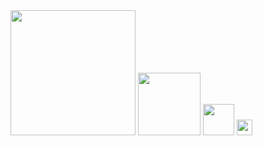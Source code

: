 <img src="https://user-images.githubusercontent.com/64992347/222918068-b83460ef-d17e-4c7f-8689-f5765bcaedd0.jpg" style="margin: 0;" width="200" />
<img src="https://user-images.githubusercontent.com/64992347/222918068-b83460ef-d17e-4c7f-8689-f5765bcaedd0.jpg" style="margin: 0;" width="100" />
<img src="https://user-images.githubusercontent.com/64992347/222918068-b83460ef-d17e-4c7f-8689-f5765bcaedd0.jpg" style="margin: 0;" width="50" />
<img src="https://user-images.githubusercontent.com/64992347/222918068-b83460ef-d17e-4c7f-8689-f5765bcaedd0.jpg" style="margin: 0;" width="25" />
<img src="https://user-images.githubusercontent.com/64992347/222918068-b83460ef-d17e-4c7f-8689-f5765bcaedd0.jpg" style="margin: 0;" width="12" />
<img src="https://user-images.githubusercontent.com/64992347/222918068-b83460ef-d17e-4c7f-8689-f5765bcaedd0.jpg" style="margin: 0;" width="6" />
<img src="https://user-images.githubusercontent.com/64992347/222918068-b83460ef-d17e-4c7f-8689-f5765bcaedd0.jpg" style="margin: 0;" width="3" />
<img src="https://user-images.githubusercontent.com/64992347/222918068-b83460ef-d17e-4c7f-8689-f5765bcaedd0.jpg" style="margin: 0;" width="1" />
